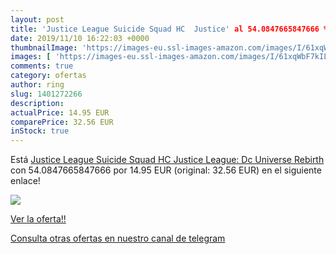 ```yaml
---
layout: post
title: 'Justice League Suicide Squad HC  Justice' al 54.0847665847666 % de descuento
date: 2019/11/10 16:22:03 +0000
thumbnailImage: 'https://images-eu.ssl-images-amazon.com/images/I/61xqWbF7kIL._SL200_.jpg'
images: [ 'https://images-eu.ssl-images-amazon.com/images/I/61xqWbF7kIL._SL200_.jpg' ]
comments: true
category: ofertas
author: ring
slug: 1401272266
description:
actualPrice: 14.95 EUR
comparePrice: 32.56 EUR
inStock: true
---
```


Está [Justice League Suicide Squad HC  Justice League: Dc Universe Rebirth ](https://www.amazon.com/dp/1401272266/?tag=redken08-20) con 54.0847665847666 por 14.95 EUR (original: 32.56 EUR) en el siguiente enlace!

[![](https://images-eu.ssl-images-amazon.com/images/I/61xqWbF7kIL._SL200_.jpg)](https://www.amazon.com/dp/1401272266/?tag=redken08-20)

[Ver la oferta!!](https://www.amazon.com/dp/1401272266/?tag=redken08-20)

[Consulta otras ofertas en nuestro canal de telegram](https://t.me/s/ofertas25)
